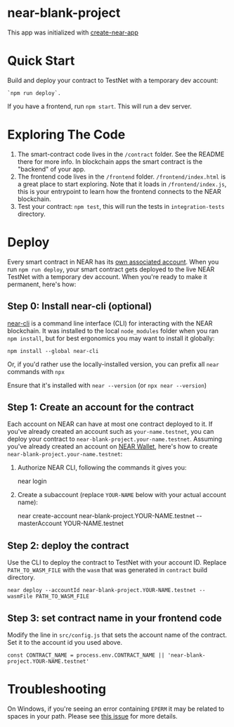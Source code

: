 near-blank-project
==================

This app was initialized with [create-near-app]


Quick Start
===========

Build and deploy your contract to TestNet with a temporary dev account:

    `npm run deploy`.

If you have a frontend, run `npm start`. This will run a dev server.


Exploring The Code
==================

1. The smart-contract code lives in the `/contract` folder. See the README there for
   more info. In blockchain apps the smart contract is the "backend" of your app.
2. The frontend code lives in the `/frontend` folder. `/frontend/index.html` is a great
   place to start exploring. Note that it loads in `/frontend/index.js`,
   this is your entrypoint to learn how the frontend connects to the NEAR blockchain.
3. Test your contract: `npm test`, this will run the tests in `integration-tests` directory.


Deploy
======

Every smart contract in NEAR has its [own associated account][NEAR accounts]. 
When you run `npm run deploy`, your smart contract gets deployed to the live NEAR TestNet with a temporary dev account.
When you're ready to make it permanent, here's how:


Step 0: Install near-cli (optional)
-------------------------------------

[near-cli] is a command line interface (CLI) for interacting with the NEAR blockchain. It was installed to the local `node_modules` folder when you ran `npm install`, but for best ergonomics you may want to install it globally:

    npm install --global near-cli

Or, if you'd rather use the locally-installed version, you can prefix all `near` commands with `npx`

Ensure that it's installed with `near --version` (or `npx near --version`)


Step 1: Create an account for the contract
------------------------------------------

Each account on NEAR can have at most one contract deployed to it. If you've already created an account such as `your-name.testnet`, you can deploy your contract to `near-blank-project.your-name.testnet`. Assuming you've already created an account on [NEAR Wallet], here's how to create `near-blank-project.your-name.testnet`:

1. Authorize NEAR CLI, following the commands it gives you:

      near login

2. Create a subaccount (replace `YOUR-NAME` below with your actual account name):

      near create-account near-blank-project.YOUR-NAME.testnet --masterAccount YOUR-NAME.testnet

Step 2: deploy the contract
---------------------------

Use the CLI to deploy the contract to TestNet with your account ID.
Replace `PATH_TO_WASM_FILE` with the `wasm` that was generated in `contract` build directory.

    near deploy --accountId near-blank-project.YOUR-NAME.testnet --wasmFile PATH_TO_WASM_FILE


Step 3: set contract name in your frontend code
-----------------------------------------------

Modify the line in `src/config.js` that sets the account name of the contract. Set it to the account id you used above.

    const CONTRACT_NAME = process.env.CONTRACT_NAME || 'near-blank-project.YOUR-NAME.testnet'



Troubleshooting
===============

On Windows, if you're seeing an error containing `EPERM` it may be related to spaces in your path. Please see [this issue](https://github.com/zkat/npx/issues/209) for more details.


  [create-near-app]: https://github.com/near/create-near-app
  [Node.js]: https://nodejs.org/en/download/package-manager/
  [jest]: https://jestjs.io/
  [NEAR accounts]: https://docs.near.org/docs/concepts/account
  [NEAR Wallet]: https://wallet.testnet.near.org/
  [near-cli]: https://github.com/near/near-cli
  [gh-pages]: https://github.com/tschaub/gh-pages
